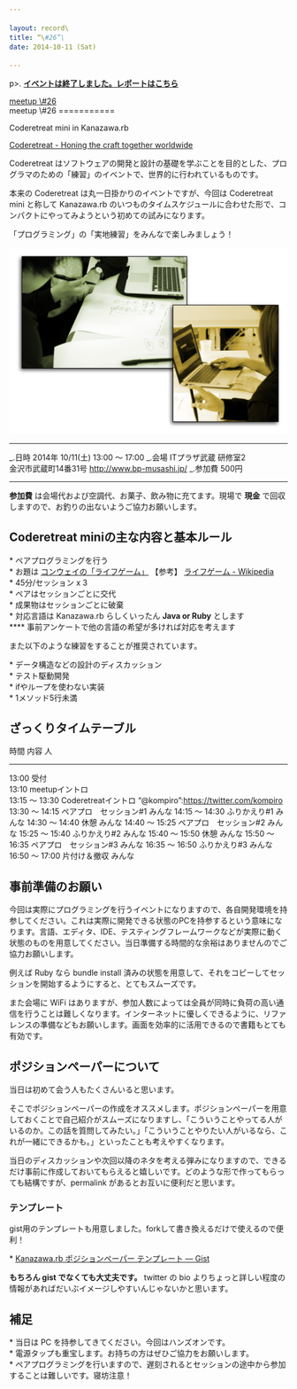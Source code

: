 ```yaml
---

layout: record\
title: “\#26”\
date: 2014-10-11 (Sat)

---
```


p\>.
<a href="./report.html"><strong>イベントは終了しました。レポートはこちら</strong></a>

<div class="doorkeeper-widget">
<a class="doorkeeper-registration-widget" href="http://kzrb.doorkeeper.jp/events/15503">meetup
\#26</a><script src="http://widgets.doorkeeper.jp/w/widget.js"></script>

</div>
meetup \#26
===========

Coderetreat mini in Kanazawa.rb

[Coderetreat - Honing the craft together
worldwide](http://coderetreat.org/)

Coderetreat
はソフトウェアの開発と設計の基礎を学ぶことを目的とした、プログラマのための「練習」のイベントで、世界的に行われているものです。

本来の Coderetreat は丸一日掛かりのイベントですが、今回は Coderetreat
mini と称して Kanazawa.rb
のいつものタイムスケジュールに合わせた形で、コンパクトにやってみようという初めての試みになります。

「プログラミング」の「実地練習」をみんなで楽しみましょう！

![](pair-programming.png)

  ----------- -------------------------------------------
  \_.日時     2014年 10/11(土) 13:00 〜 17:00
  \_.会場     ITプラザ武蔵 研修室2<br>金沢市武蔵町14番31号 <a href="http://www.bp-musashi.jp/">http://www.bp-musashi.jp/</a>
  \_.参加費   500円
  ----------- -------------------------------------------

**参加費** は会場代および空調代、お菓子、飲み物に充てます。現場で
**現金** で回収しますので、お釣りの出ないようご協力お願いします。

Coderetreat miniの主な内容と基本ルール
--------------------------------------

\* ペアプログラミングを行う\
 \* お題は [コンウェイの「ライフゲーム」](http://coderetreat.org/gol)
【参考】 [ライフゲーム -
Wikipedia](http://ja.wikipedia.org/wiki/%E3%83%A9%E3%82%A4%E3%83%95%E3%82%B2%E3%83%BC%E3%83%A0)\
 \* 45分/セッション x 3\
 \* ペアはセッションごとに交代\
 \* 成果物はセッションごとに破棄\
 \* 対応言語は Kanazawa.rb らしくいったん **Java or Ruby** とします\
 **** 事前アンケートで他の言語の希望が多ければ対応を考えます

また以下のような練習をすることが推奨されています。

\* データ構造などの設計のディスカッション\
 \* テスト駆動開発\
 \* ifやループを使わない実装\
 \* 1メソッド5行未満

ざっくりタイムテーブル
----------------------

  時間             内容                      人
  ---------------- ------------------------- ----------------------------------------
  13:00            受付                      
  13:10            meetupイントロ            
  13:15 〜 13:30   Coderetreatイントロ       “@kompiro”:https://twitter.com/kompiro
  13:30 〜 14:15   ペアプロ　セッション\#1   みんな
  14:15 〜 14:30   ふりかえり\#1             みんな
  14:30 〜 14:40   休憩                      みんな
  14:40 〜 15:25   ペアプロ　セッション\#2   みんな
  15:25 〜 15:40   ふりかえり\#2             みんな
  15:40 〜 15:50   休憩                      みんな
  15:50 〜 16:35   ペアプロ　セッション\#3   みんな
  16:35 〜 16:50   ふりかえり\#3             みんな
  16:50 〜 17:00   片付け＆撤収              みんな

事前準備のお願い
----------------

今回は実際にプログラミングを行うイベントになりますので、各自開発環境を持参してください。これは実際に開発できる状態のPCを持参するという意味になります。言語、エディタ、IDE、テスティングフレームワークなどが実際に動く状態のものを用意してください。当日準備する時間的な余裕はありませんのでご協力お願いします。

例えば Ruby なら bundle install
済みの状態を用意して、それをコピーしてセッションを開始するようにすると、とてもスムーズです。

また会場に WiFi
はありますが、参加人数によっては全員が同時に負荷の高い通信を行うことは難しくなります。インターネットに優しくできるように、リファレンスの準備などもお願いします。画面を効率的に活用できるので書籍もとても有効です。

ポジションペーパーについて
--------------------------

当日は初めて会う人もたくさんいると思います。

そこでポジションペーパーの作成をオススメします。ポジションペーパーを用意しておくことで自己紹介がスムーズになりますし、「こういうことやってる人がいるのか。この話を質問してみたい。」「こういうことやりたい人がいるなら、これが一緒にできるかも。」といったことも考えやすくなります。

当日のディスカッションや次回以降のネタを考える弾みになりますので、できるだけ事前に作成しておいてもらえると嬉しいです。どのような形で作ってもらっても結構ですが、permalink
があるとお互いに便利だと思います。

### テンプレート

gist用のテンプレートも用意しました。forkして書き換えるだけで使えるので便利！

\* [Kanazawa.rb ポジションペーパー テンプレート —
Gist](https://gist.github.com/5a523ec3180002229a32)

**もちろん gist でなくても大丈夫です。** twitter の bio
よりちょっと詳しい程度の情報があればだいぶイメージしやすいんじゃないかと思います。

補足
----

\* 当日は PC を持参してきてください。今回はハンズオンです。\
 \* 電源タップも重宝します。お持ちの方はぜひご協力をお願いします。\
 \*
ペアプログラミングを行いますので、遅刻されるとセッションの途中から参加することは難しいです。寝坊注意！
